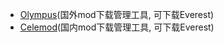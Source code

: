 * [Olympus](https://everestapi.github.io/)(国外mod下载管理工具, 可下载Everest)
* [Celemod](https://www.bilibili.com/video/BV1Hx4y1z7L5)(国内mod下载管理工具, 可下载Everest)